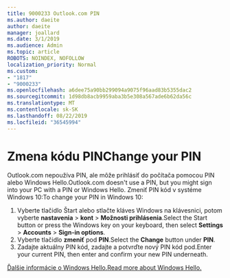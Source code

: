 ```yaml
---
title: 9000233 Outlook.com PIN
ms.author: daeite
author: daeite
manager: joallard
ms.date: 3/1/2019
ms.audience: Admin
ms.topic: article
ROBOTS: NOINDEX, NOFOLLOW
localization_priority: Normal
ms.custom:
- "1817"
- "9000233"
ms.openlocfilehash: a6dee75a90bb299094a9075f96aad83b5355dac2
ms.sourcegitcommit: 1d98db8acb9959aba3b5e308a567ade6b62da56c
ms.translationtype: MT
ms.contentlocale: sk-SK
ms.lasthandoff: 08/22/2019
ms.locfileid: "36545994"
---
```

# <a name="change-your-pin"></a><span data-ttu-id="a6f3d-102">Zmena kódu PIN</span><span class="sxs-lookup"><span data-stu-id="a6f3d-102">Change your PIN</span></span>

<span data-ttu-id="a6f3d-103">Outlook.com nepoužíva PIN, ale môže prihlásiť do počítača pomocou PIN alebo Windows Hello.</span><span class="sxs-lookup"><span data-stu-id="a6f3d-103">Outlook.com doesn't use a PIN, but you might sign into your PC with a PIN or Windows Hello.</span></span> <span data-ttu-id="a6f3d-104">Zmeniť PIN kód v systéme Windows 10:</span><span class="sxs-lookup"><span data-stu-id="a6f3d-104">To change your PIN in Windows 10:</span></span>

1. <span data-ttu-id="a6f3d-105">Vyberte tlačidlo Štart alebo stlačte kláves Windows na klávesnici, potom vyberte **nastavenia** > **kont** > **Možnosti prihlásenia**.</span><span class="sxs-lookup"><span data-stu-id="a6f3d-105">Select the Start button or press the Windows key on your keyboard, then select **Settings** > **Accounts** > **Sign-in options**.</span></span>
2. <span data-ttu-id="a6f3d-106">Vyberte tlačidlo **zmeniť** pod **PIN**.</span><span class="sxs-lookup"><span data-stu-id="a6f3d-106">Select the **Change** button under **PIN**.</span></span>
3. <span data-ttu-id="a6f3d-107">Zadajte aktuálny PIN kód, zadajte a potvrďte nový PIN kód pod.</span><span class="sxs-lookup"><span data-stu-id="a6f3d-107">Enter your current PIN, then enter and confirm your new PIN underneath.</span></span>

[<span data-ttu-id="a6f3d-108">Ďalšie informácie o Windows Hello.</span><span class="sxs-lookup"><span data-stu-id="a6f3d-108">Read more about Windows Hello.</span></span>](https://support.microsoft.com/help/17215/)